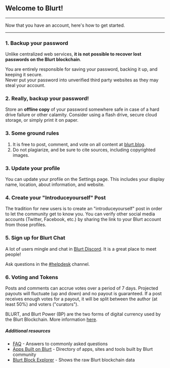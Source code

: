 <span id="disable_router_nav_history_direction_check"></span>

## Welcome to Blurt!

---

Now that you have an account, here's how to get started.

---

### 1. Backup your password

Unlike centralized web services, **it is not possible to recover lost passwords on the Blurt blockchain**.

You are entirely responsible for saving your password, backing it up, and keeping it secure.  
Never put your password into unverified third party websites as they may steal your account.

### 2. Really, backup your password!

Store an **offline copy** of your password somewhere safe in case of a hard drive failure or other calamity.
Consider using a flash drive, secure cloud storage, or simply print it on paper.

### 3. Some ground rules

1. It is free to post, comment, and vote on all content at <a target="_blank" href="https://blurt.blog">blurt.blog</a>.
2. Do not plagiarize, and be sure to cite sources, including copyrighted images.

### 3. Update your profile

You can update your profile on the Settings page.
This includes your display name, location, about information, and website.

### 4. Create your "Introduceyourself" Post

The tradition for new users is to create an "introduceyourself" post in order
to let the community get to know you. You can verify other social media
accounts (Twitter, Facebook, etc.) by sharing the link to your Blurt account
from those profiles.

### 5. Sign up for Blurt Chat

A lot of users mingle and chat in [Blurt Discord](https://discord.blurt.world). It is a
great place to meet people!

Ask questions in the [\#helpdesk](https://discord.blurt.world) channel.

### 6. Voting and Tokens

Posts and comments can accrue votes over a period of 7 days. Projected payouts
will fluctuate (up and down) and no payout is guaranteed. If a post receives
enough votes for a payout, it will be split between the author (at least 50%)
and voters ("curators").

BLURT, and Blurt Power (BP) are the two forms of digital
currency used by the Blurt Blockchain. More information
[here](https://blurt.world/faq.html#What_is_the_difference_between_BLURT__BLURT_Power__and_Blurt_Dollars).

##### Additional resources

-   [FAQ](https://blurtwallet.com/faq.html) - Answers to commonly asked questions
-   [Apps Built on Blurt](https://blurt.blog/dapps) - Directory of apps, sites and tools built by Blurt community
-   [Blurt Block Explorer](https://blocks.blurtwallet.com/) - Shows the raw Blurt blockchain data
